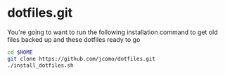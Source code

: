 dotfiles.git
============
You're going to want to run the following installation
command to get old files backed up and these dotfiles
ready to go

```sh
cd $HOME
git clone https://github.com/jcomo/dotfiles.git
./install_dotfiles.sh
```
